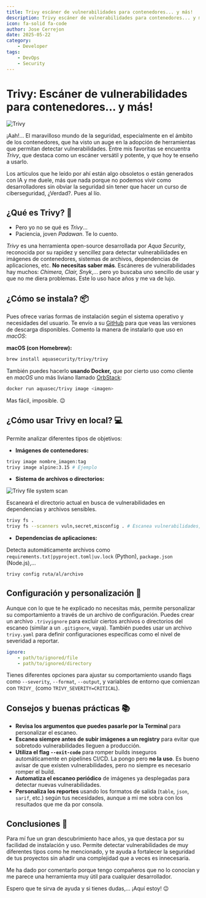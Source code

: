 ```yaml
---
title: Trivy escáner de vulnerabilidades para contenedores... y más!
description: Trivy escáner de vulnerabilidades para contenedores... y más!
icon: fa-solid fa-code
author: Jose Cerrejon
date: 2025-05-22
category:
    - Developer
tags:
    - DevOps
    - Security
---
```


# Trivy: Escáner de vulnerabilidades para contenedores... y más!

![Trivy](/images/2025/05/trivy_logo.png "Trivy Logo")

¡Aah!... El maravilloso mundo de la seguridad, especialmente en el ámbito de los contenedores, que ha visto un auge en la adopción de herramientas que permitan detectar vulnerabilidades. Entre mis favoritas se encuentra _Trivy_, que destaca como un escáner versátil y potente, y que hoy te enseño a usarlo.

Los artículos que he leído por ahí están algo obsoletos o están generados con IA y me duele, más que nada porque no podemos vivir como desarrolladores sin obviar la seguridad sin tener que hacer un curso de ciberseguridad, ¿Verdad?. Pues al lío.

## ¿Qué es Trivy? 🤷

-   Pero yo no se qué es _Trivy_...
-   Paciencia, joven _Padawan_. Te lo cuento.

_Trivy_ es una herramienta open-source desarrollada por _Aqua Security_, reconocida por su rapidez y sencillez para detectar vulnerabilidades en imágenes de contenedores, sistemas de archivos, dependencias de aplicaciones, etc. **No necesitas saber más**. Escáneres de vulnerabilidades hay muchos: _Chimera, Clair, Snyk_,... pero yo buscaba uno sencillo de usar y que no me diera problemas. Este lo uso hace años y me va de lujo.

## ¿Cómo se instala? 📦

Pues ofrece varias formas de instalación según el sistema operativo y necesidades del usuario. Te envío a su [GitHub](https://github.com/aquasecurity/trivy/releases) para que veas las versiones de descarga disponibles. Comento la manera de instalarlo que uso en _macOS_:

**macOS (con Homebrew):**

```sh
brew install aquasecurity/trivy/trivy
```

También puedes hacerlo **usando Docker,** que por cierto uso como cliente en _macOS_ uno más liviano llamado [OrbStack](https://orbstack.dev):

```sh
docker run aquasec/trivy image <imagen>
```

Mas fácil, imposible. 😉

## ¿Cómo usar Trivy en local? 💻

Permite analizar diferentes tipos de objetivos:

-   **Imágenes de contenedores:**

```sh
trivy image nombre_imagen:tag
trivy image alpine:3.15 # Ejemplo
```

-   **Sistema de archivos o directorios:**

![Trivy file system scan](/images/2025/05/trivy_fs.png "Trivy file system scan")

Escaneará el directorio actual en busca de vulnerabilidades en dependencias y archivos sensibles.

```sh
trivy fs .
trivy fs --scanners vuln,secret,misconfig . # Escanea vulnerabilidades, secretos y configuraciones erróneas
```

-   **Dependencias de aplicaciones:**

Detecta automáticamente archivos como `requirements.txt|pyproject.toml|uv.lock` (Python), `package.json` (Node.js),...

```sh
trivy config ruta/al/archivo
```

## Configuración y personalización 🔧

Aunque con lo que te he explicado no necesitas más, permite personalizar su comportamiento a través de un archivo de configuración. Puedes crear un archivo `.trivyignore` para excluir ciertos archivos o directorios del escaneo (similar a un `.gitignore`, vaya). También puedes usar un archivo `trivy.yaml` para definir configuraciones específicas como el nivel de severidad a reportar.

```yaml
ignore:
    - path/to/ignored/file
    - path/to/ignored/directory
```

Tienes diferentes opciones para ajustar su comportamiento usando flags como `--severity`, `--format`, `--output`, y variables de entorno que comienzan con `TRIVY_` (como `TRIVY_SEVERITY=CRITICAL`).

## Consejos y buenas prácticas 📚

-   **Revisa los argumentos que puedes pasarle por la Terminal** para personalizar el escaneo.
-   **Escanea siempre antes de subir imágenes a un registry** para evitar que sobretodo vulnerabilidades lleguen a producción.
-   **Utiliza el flag `--exit-code`** para romper builds inseguros automáticamente en pipelines CI/CD. La pongo pero **no la uso**. Es bueno avisar de que existen vulnerabilidades, pero no siempre es necesario romper el build.
-   **Automatiza el escaneo periódico** de imágenes ya desplegadas para detectar nuevas vulnerabilidades.
-   **Personaliza los reportes** usando los formatos de salida (`table`, `json`, `sarif`, etc.) según tus necesidades, aunque a mi me sobra con los resultados que me da por consola.

## Conclusiones 📝

Para mí fue un gran descubrimiento hace años, ya que destaca por su facilidad de instalación y uso. Permite detectar vulnerabilidades de muy diferentes tipos como he mencionado, y te ayuda a fortalecer la seguridad de tus proyectos sin añadir una complejidad que a veces es innecesaria.

Me ha dado por comentarlo porque tengo compañeros que no lo conocían y me parece una herramienta muy útil para cualquier desarrollador.

Espero que te sirva de ayuda y si tienes dudas,... ¡Aquí estoy! 😉
